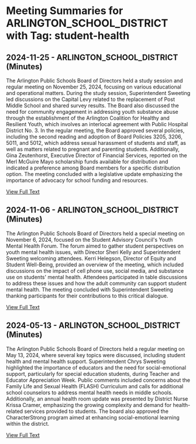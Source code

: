 # Meeting Summaries for ARLINGTON_SCHOOL_DISTRICT with Tag: student-health

## 2024-11-25 - ARLINGTON_SCHOOL_DISTRICT (Minutes)

The Arlington Public Schools Board of Directors held a study session and regular meeting on November 25, 2024, focusing on various educational and operational matters. During the study session, Superintendent Sweeting led discussions on the Capital Levy related to the replacement of Post Middle School and shared survey results. The Board also discussed the need for community engagement in addressing youth substance abuse through the establishment of the Arlington Coalition for Healthy and Resilient Youth, which involves an interlocal agreement with Public Hospital District No. 3. In the regular meeting, the Board approved several policies, including the second reading and adoption of Board Policies 3205, 3206, 5011, and 5012, which address sexual harassment of students and staff, as well as matters related to pregnant and parenting students. Additionally, Gina Zeutenhorst, Executive Director of Financial Services, reported on the Merl McGuire Mayo scholarship funds available for distribution and indicated a preference among Board members for a specific distribution option. The meeting concluded with a legislative update emphasizing the importance of advocacy for school funding and resources.

[View Full Text](https://raw.githubusercontent.com/VoronoiPerspectives/WashingtonStateSchoolBoardExplorer/refs/heads/main/data/countries/usa/states/wa/counties/snohomish/school_boards/arlington_school_district/2024/processed/2024-11-25-minutes.txt)

## 2024-11-06 - ARLINGTON_SCHOOL_DISTRICT (Minutes)

The Arlington Public Schools Board of Directors held a special meeting on November 6, 2024, focused on the Student Advisory Council's Youth Mental Health Forum. The forum aimed to gather student perspectives on youth mental health issues, with Director Sheri Kelly and Superintendent Sweeting welcoming attendees. Kerri Helegson, Director of Equity and Student Well-Being, provided an overview of the meeting, which included discussions on the impact of cell phone use, social media, and substance use on students' mental health. Attendees participated in table discussions to address these issues and how the adult community can support student mental health. The meeting concluded with Superintendent Sweeting thanking participants for their contributions to this critical dialogue.

[View Full Text](https://raw.githubusercontent.com/VoronoiPerspectives/WashingtonStateSchoolBoardExplorer/refs/heads/main/data/countries/usa/states/wa/counties/snohomish/school_boards/arlington_school_district/2024/processed/2024-11-06-minutes.txt)

## 2024-05-13 - ARLINGTON_SCHOOL_DISTRICT (Minutes)

The Arlington Public Schools Board of Directors held a regular meeting on May 13, 2024, where several key topics were discussed, including student health and mental health support. Superintendent Chrys Sweeting highlighted the importance of educators and the need for social-emotional support, particularly for special education students, during Teacher and Educator Appreciation Week. Public comments included concerns about the Family Life and Sexual Health (FLASH) Curriculum and calls for additional school counselors to address mental health needs in middle schools. Additionally, an annual health room update was presented by District Nurse Krissa Cramer, emphasizing the growing complexity and demand for health-related services provided to students. The board also approved the CharacterStrong program aimed at enhancing social-emotional learning within the district.

[View Full Text](https://raw.githubusercontent.com/VoronoiPerspectives/WashingtonStateSchoolBoardExplorer/refs/heads/main/data/countries/usa/states/wa/counties/snohomish/school_boards/arlington_school_district/2024/processed/2024-05-13-minutes.txt)

